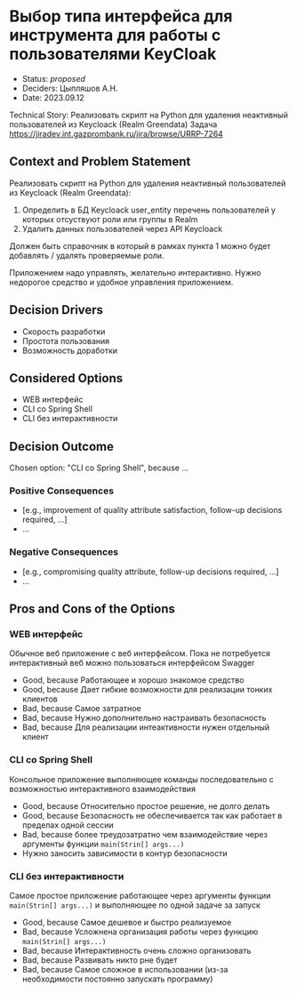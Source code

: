 # Выбор типа интерфейса для инструмента для работы с пользователями KeyCloak

* Status: *proposed*
* Deciders: Цыпляшов А.Н.
* Date: 2023.09.12

Technical Story:
Реализовать скрипт на Python для удаления неактивный пользователей из Keycloack (Realm Greendata)
Задача https://jiradev.int.gazprombank.ru/jira/browse/URRP-7264

## Context and Problem Statement

Реализовать скрипт на Python для удаления неактивный пользователей из Keycloack (Realm Greendata):

1. Определить в БД Keycloack user_entity перечень пользователей у которых отсуствуют роли или группы в Realm
2. Удалить данных пользователей через API Keycloack

Должен быть справочник в который в рамках пункта 1 можно будет добавлять / удалять проверяемые роли.

Приложением надо управлять, желательно интерактивно. Нужно недорогое средство и удобное управления приложением.

## Decision Drivers <!-- optional -->

* Скорость разработки
* Простота пользования
* Возможность доработки

## Considered Options

* WEB интерфейс
* CLI со Spring Shell
* CLI без интерактивности

## Decision Outcome

Chosen option: "CLI со Spring Shell", because ...

### Positive Consequences <!-- optional -->

* [e.g., improvement of quality attribute satisfaction, follow-up decisions required, …]
* …

### Negative Consequences <!-- optional -->

* [e.g., compromising quality attribute, follow-up decisions required, …]
* …

## Pros and Cons of the Options <!-- optional -->

### WEB интерфейс

Обычное веб приложение с веб интерфейсом. Пока не потребуется интерактивный веб можно пользоваться интерфейсом Swagger

* Good, because Работающее и хорошо знакомое средство
* Good, because Дает гибкие возможности для реализации тонких клиентов
* Bad, because Самое затратное
* Bad, because Нужно дополнительно настраивать безопасность
* Bad, because Для реализации интеактивности нужен отдельный клиент

### CLI со Spring Shell

Консольное приложение выполняющее команды последовательно с возможностью интерактивного взаимодействия

* Good, because Относительно простое решение, не долго делать
* Good, because Безопасность не обеспечивается так как работает в пределах одной сессии
* Bad, because более треудозатратно чем взаимодействие через аргументы функции `main(Strin[] args...)`
* Нужно заносить зависимости в контур безопасности

### CLI без интерактивности

Самое простое приложение работающее через аргументы функции `main(Strin[] args...)` и выполняющее по одной задаче за запуск

* Good, because Самое дешевое и быстро реализуемое
* Bad, because Усложнена организация работы через функцию `main(Strin[] args...)`
* Bad, because Интерактивность очень сложно организовать
* Bad, because Развивать никто рне будет
* Bad, because Самое сложное в использовании (из-за необходимости постоянно запускать программу)

